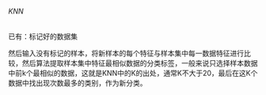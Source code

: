 ###### KNN

已有：标记好的数据集

然后输入没有标记的样本，将新样本的每个特征与样本集中每一数据特征进行比较，然后算法提取样本集中特征最相似数据的分类标签，一般来说只选择样本数据中前k个最相似的数据，这就是KNN中的K的出处，通常K不大于20，最后在这K个数据中找出现次数最多的类别，作为新分类。